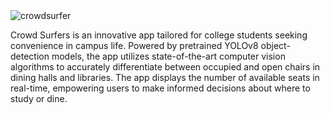 <img src="https://github.com/user-attachments/assets/83d41047-ccba-48c3-8cb3-8c625fb94a87" alt="crowdsurfer"/>

Crowd Surfers is an innovative app tailored for college students seeking convenience in campus life. Powered by pretrained YOLOv8 object-detection models, the app utilizes state-of-the-art computer vision algorithms to accurately differentiate between occupied and open chairs in dining halls and libraries. The app displays the number of available seats in real-time, empowering users to make informed decisions about where to study or dine.
